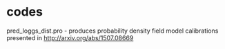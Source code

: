 # codes
pred_loggs_dist.pro - produces probability density field model calibrations presented in http://arxiv.org/abs/1507.08669

